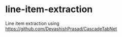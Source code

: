 # line-item-extraction

Line item extraction using https://github.com/DevashishPrasad/CascadeTabNet
